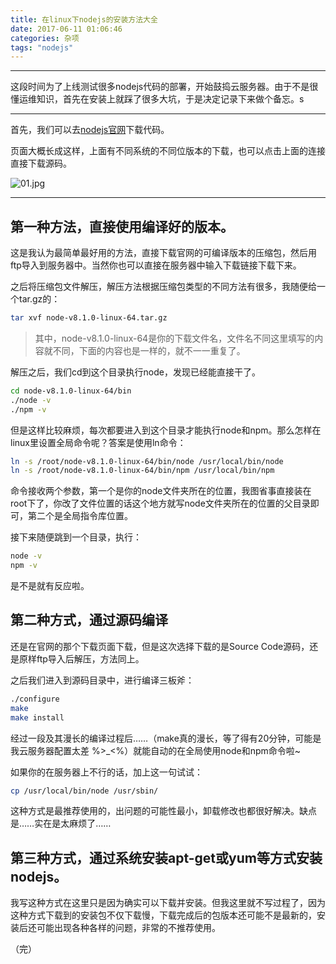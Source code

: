 ```yaml
---
title: 在linux下nodejs的安装方法大全
date: 2017-06-11 01:06:46
categories: 杂项
tags: "nodejs"
---
```


---

这段时间为了上线测试很多nodejs代码的部署，开始鼓捣云服务器。由于不是很懂运维知识，首先在安装上就踩了很多大坑，于是决定记录下来做个备忘。s

---

首先，我们可以去[nodejs官网](https://nodejs.org/en/download/current/)下载代码。

页面大概长成这样，上面有不同系统的不同位版本的下载，也可以点击上面的连接直接下载源码。

![01.jpg](https://raw.githubusercontent.com/kelekexiao123/markdown-image/master/node-install-linux-01.jpg)

---

第一种方法，直接使用编译好的版本。
---

这是我认为最简单最好用的方法，直接下载官网的可编译版本的压缩包，然后用ftp导入到服务器中。当然你也可以直接在服务器中输入下载链接下载下来。

之后将压缩包文件解压，解压方法根据压缩包类型的不同方法有很多，我随便给一个tar.gz的：

```bash
tar xvf node-v8.1.0-linux-64.tar.gz
```

>其中，node-v8.1.0-linux-64是你的下载文件名，文件名不同这里填写的内容就不同，下面的内容也是一样的，就不一一重复了。

解压之后，我们cd到这个目录执行node，发现已经能直接干了。

```bash
cd node-v8.1.0-linux-64/bin
./node -v
./npm -v
```

但是这样比较麻烦，每次都要进入到这个目录才能执行node和npm。那么怎样在linux里设置全局命令呢？答案是使用ln命令：

```bash
ln -s /root/node-v8.1.0-linux-64/bin/node /usr/local/bin/node
ln -s /root/node-v8.1.0-linux-64/bin/npm /usr/local/bin/npm
```

命令接收两个参数，第一个是你的node文件夹所在的位置，我图省事直接装在root下了，你改了文件位置的话这个地方就写node文件夹所在的位置的父目录即可，第二个是全局指令库位置。

接下来随便跳到一个目录，执行：

```bash
node -v
npm -v
```

是不是就有反应啦。

第二种方式，通过源码编译
---

还是在官网的那个下载页面下载，但是这次选择下载的是Source Code源码，还是原样ftp导入后解压，方法同上。

之后我们进入到源码目录中，进行编译三板斧：

```bash
./configure
make
make install
```

经过一段及其漫长的编译过程后……（make真的漫长，等了得有20分钟，可能是我云服务器配置太差 %>_<%）就能自动的在全局使用node和npm命令啦~

如果你的在服务器上不行的话，加上这一句试试：

```bash
cp /usr/local/bin/node /usr/sbin/
```

这种方式是最推荐使用的，出问题的可能性最小，卸载修改也都很好解决。缺点是……实在是太麻烦了……

第三种方式，通过系统安装apt-get或yum等方式安装nodejs。
---

我写这种方式在这里只是因为确实可以下载并安装。但我这里就不写过程了，因为这种方式下载到的安装包不仅下载慢，下载完成后的包版本还可能不是最新的，安装后还可能出现各种各样的问题，非常的不推荐使用。

（完）